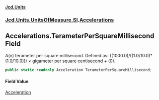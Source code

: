 #### [Jcd.Units](index.md 'index')
### [Jcd.Units.UnitsOfMeasure.SI](Jcd.Units.UnitsOfMeasure.SI.md 'Jcd.Units.UnitsOfMeasure.SI').[Accelerations](Accelerations.md 'Jcd.Units.UnitsOfMeasure.SI.Accelerations')

## Accelerations.TerameterPerSquareMillisecond Field

A(n) terameter per square millisecond. Defined as: ((1000.0)/((1.0/10.0)*(1.0/10.0))) × gigameter per square centisecond + (0).

```csharp
public static readonly Acceleration TerameterPerSquareMillisecond;
```

#### Field Value
[Acceleration](Acceleration.md 'Jcd.Units.UnitTypes.Acceleration')